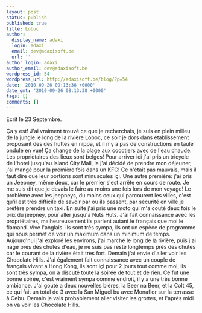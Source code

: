 ```yaml
---
layout: post
status: publish
published: true
title: Loboc
author:
  display_name: adaxi
  login: adaxi
  email: dev@adaxisoft.be
  url: ''
author_login: adaxi
author_email: dev@adaxisoft.be
wordpress_id: 54
wordpress_url: http://adaxisoft.be/blog/?p=54
date: '2010-09-26 09:13:38 +0000'
date_gmt: '2010-09-26 08:13:38 +0000'
tags: []
comments: []
---
```

Écrit le 23 Septembre.

Ça y est! J'ai vraiment trouvé ce que je recherchais, je suis en plein milieu de la jungle le long de la rivière Loboc, ce soir je dors dans établissement proposant des des huttes en nippa, et il n'y a pas de constructions en taule ondulé en vue! Ça change de la plage aux cocotiers avec de l'eau chaude. Les propriètaires des lieux sont belges!
Pour arriver ici j'ai pris un tricycle de l'hotel jusqu'au Island City Mall, la j'ai décidé de prendre mon déjeuner, j'ai mangé pour la première fois dans un KFC! Ce n'était pas mauvais, mais il faut dire que leur portions sont minuscules içi.
Une autre première: j'ai pris un Jeepney, même deux, car le premier s'est arrête en cours de route. Je me suis dit que je devais le faire au moins une fois lors de mon voyage! Le problème avec les jeepneys, du moins ceux qui parcourent les villes, c'est qu'il est très difficile de savoir par ou ils passent, par sécurité en ville je préfère prendre un taxi.
En suite j'ai pris une moto qui m'a couté deux fois le prix du jeepney, pour aller jusqu'à Nuts Huts.
J'ai fait connaissance avec les propriétaires, malheureusement ils parlent autant le français que moi le flamand. Vive l'anglais. Ils sont très sympa, ils ont un espèce de programme qui nous permet de voir un maximum dans un minimum de temps. Aujourd'hui j'ai exploré les environs, j'ai marché le long de la rivière, puis j'ai nagé près des chutes d'eau, je ne suis pas resté longtemps près des chutes car le courant de la rivière était très fort. Demain j'ai envie d'aller voir les Chocolate Hills.
J'ai également fait connaissance avec un couple de français vivant a Hong Kong, ils sont içi pour 2 jours tout comme moi, ils sont très sympa, on a discuté toute la soirée de tout et de rien. Ce fut une bonne soirée, c'est vraiment sympa comme endroit, il y a une très bonne ambiance. J'ai gouté a deux nouvelles bières, la Beer na Beer, et la Colt 45, ce qui fait un total de 3 avec la San Miguel bu avec Monaflor sur la terrasse à Cebu.
Demain je vais probablement aller visiter les grottes, et l'après midi on va voir les Chocolate Hills.
